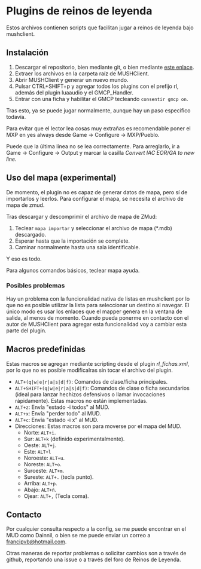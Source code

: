 # Plugins de reinos de leyenda

Estos archivos contienen scripts que facilitan jugar a reinos de leyenda bajo mushclient.

## Instalación

1. Descargar el repositorio, bien mediante git, o bien mediante [este enlace](https://github.com/francipvb/RLMush/archive/master.zip).
2. Extraer los archivos en la carpeta raíz de MUSHClient.
3. Abrir MUSHClient y generar un nuevo mundo.
4. Pulsar CTRL+SHIFT+p y agregar todos los plugins con el prefijo rl, además del plugin luaaudio y el GMCP_Handler.
5. Entrar con una ficha y habilitar el GMCP tecleando `consentir gmcp on`.

Tras esto, ya se puede jugar normalmente, aunque hay un paso específico todavía.

Para evitar que el lector lea cosas muy extrañas es recomendable poner el MXP en yes always desde Game -> Configure -> MXP/Pueblo.

Puede que la última línea no se lea correctamente. Para arreglarlo, ir a Game -> Configure -> Output y marcar la casilla _Convert IAC EOR/GA to new line_.

## Uso del mapa (experimental)

De momento, el plugin no es capaz de generar datos de mapa, pero sí de importarlos y leerlos. Para configurar el mapa, se necesita el archivo de mapa de zmud.

Tras descargar y descomprimir el archivo de mapa de ZMud:

1. Teclear `mapa importar` y seleccionar el archivo de mapa (*.mdb) descargado.
2. Esperar hasta que la importación se complete.
3. Caminar normalmente hasta una sala identificable.

Y eso es todo.

Para algunos comandos básicos, teclear mapa ayuda.

### Posibles problemas

Hay un problema con la funcionalidad nativa de listas en mushclient por lo que no es posible utilizar la lista para seleccionar un destino al navegar. El único modo es usar los enlaces que el mapper genera en la ventana de salida, al menos de momento. Cuando pueda ponerme en contacto con el autor de MUSHClient para agregar esta funcionalidad voy a cambiar esta parte del plugin.

## Macros predefinidas

Estas macros se agregan mediante scripting desde el plugin _rl_fichas.xml_, por lo que no es posible modificalras sin tocar el archivo del plugin.

* `ALT+(q|w|e|r|a|s|d|f)`: Comandos de clase/ficha principales.
* `ALT+SHIFT+(q|w|e|r|a|s|d|f)`: Comandos de clase o ficha secundarios (ideal para lanzar hechizos defensivos o llamar invocaciones rápidamente). Estas macros no están implementadas.
* `ALT+z`: Envía "estado -i todos" al MUD.
* `ALT+x`: Envía "perder todo" al MUD.
* `ALT+c`: Envía "estado -i x" al MUD.
* Direcciones: Estas macros son para moverse por el mapa del MUD.
  - Norte: `ALT+i`.
  - Sur: `ALT+k` (definido experimentalmente).
  - Oeste: `ALT+j`.
  - Este: `ALT+l`
  - Noroeste: `ALT+u`.
  - Noreste: `ALT+o`.
  - Suroeste: `ALT+m`.
  - Sureste: `ALT+.` (tecla punto).
  - Arriba: `ALT+p`.
  - Abajo: `ALT+ñ`.
  - Ojear: `ALT+,` (Tecla coma).

## Contacto

Por cualquier consulta respecto a la config, se me puede encontrar en el MUD como Dainnil, o bien se me puede enviar un correo a [francipvb@hotmail.com](mailto:francipvb@hotmail.com).

Otras maneras de reportar problemas o solicitar cambios son a través de github, reportando una issue o a través del foro de Reinos de Leyenda.
